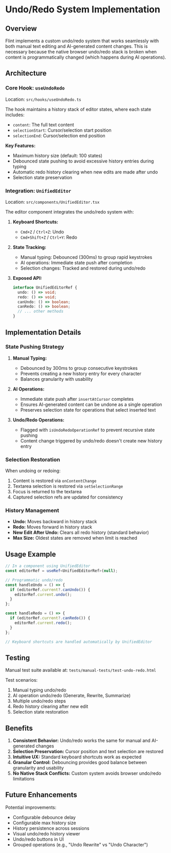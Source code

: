 # Undo/Redo System Implementation

## Overview

Flint implements a custom undo/redo system that works seamlessly with both manual text editing and AI-generated content changes. This is necessary because the native browser undo/redo stack is broken when content is programmatically changed (which happens during AI operations).

## Architecture

### Core Hook: `useUndoRedo`

Location: `src/hooks/useUndoRedo.ts`

The hook maintains a history stack of editor states, where each state includes:
- `content`: The full text content
- `selectionStart`: Cursor/selection start position
- `selectionEnd`: Cursor/selection end position

**Key Features:**
- Maximum history size (default: 100 states)
- Debounced state pushing to avoid excessive history entries during typing
- Automatic redo history clearing when new edits are made after undo
- Selection state preservation

### Integration: `UnifiedEditor`

Location: `src/components/UnifiedEditor.tsx`

The editor component integrates the undo/redo system with:

1. **Keyboard Shortcuts:**
   - `Cmd+Z` / `Ctrl+Z`: Undo
   - `Cmd+Shift+Z` / `Ctrl+Y`: Redo

2. **State Tracking:**
   - Manual typing: Debounced (300ms) to group rapid keystrokes
   - AI operations: Immediate state push after completion
   - Selection changes: Tracked and restored during undo/redo

3. **Exposed API:**
   ```typescript
   interface UnifiedEditorRef {
     undo: () => void;
     redo: () => void;
     canUndo: () => boolean;
     canRedo: () => boolean;
     // ... other methods
   }
   ```

## Implementation Details

### State Pushing Strategy

1. **Manual Typing:**
   - Debounced by 300ms to group consecutive keystrokes
   - Prevents creating a new history entry for every character
   - Balances granularity with usability

2. **AI Operations:**
   - Immediate state push after `insertAtCursor` completes
   - Ensures AI-generated content can be undone as a single operation
   - Preserves selection state for operations that select inserted text

3. **Undo/Redo Operations:**
   - Flagged with `isUndoRedoOperationRef` to prevent recursive state pushing
   - Content change triggered by undo/redo doesn't create new history entry

### Selection Restoration

When undoing or redoing:
1. Content is restored via `onContentChange`
2. Textarea selection is restored via `setSelectionRange`
3. Focus is returned to the textarea
4. Captured selection refs are updated for consistency

### History Management

- **Undo:** Moves backward in history stack
- **Redo:** Moves forward in history stack
- **New Edit After Undo:** Clears all redo history (standard behavior)
- **Max Size:** Oldest states are removed when limit is reached

## Usage Example

```typescript
// In a component using UnifiedEditor
const editorRef = useRef<UnifiedEditorRef>(null);

// Programmatic undo/redo
const handleUndo = () => {
  if (editorRef.current?.canUndo()) {
    editorRef.current.undo();
  }
};

const handleRedo = () => {
  if (editorRef.current?.canRedo()) {
    editorRef.current.redo();
  }
};

// Keyboard shortcuts are handled automatically by UnifiedEditor
```

## Testing

Manual test suite available at: `tests/manual-tests/test-undo-redo.html`

Test scenarios:
1. Manual typing undo/redo
2. AI operation undo/redo (Generate, Rewrite, Summarize)
3. Multiple undo/redo steps
4. Redo history clearing after new edit
5. Selection state restoration

## Benefits

1. **Consistent Behavior:** Undo/redo works the same for manual and AI-generated changes
2. **Selection Preservation:** Cursor position and text selection are restored
3. **Intuitive UX:** Standard keyboard shortcuts work as expected
4. **Granular Control:** Debouncing provides good balance between granularity and usability
5. **No Native Stack Conflicts:** Custom system avoids browser undo/redo limitations

## Future Enhancements

Potential improvements:
- Configurable debounce delay
- Configurable max history size
- History persistence across sessions
- Visual undo/redo history viewer
- Undo/redo buttons in UI
- Grouped operations (e.g., "Undo Rewrite" vs "Undo Character")
